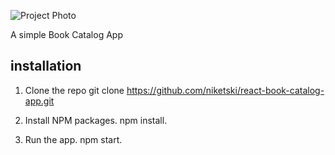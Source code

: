 ![Project Photo](https://repository-images.githubusercontent.com/437040407/e46c5ae9-198f-4cfb-8c16-86ddeb32dc5a)

A simple Book Catalog App 

## installation 

1. Clone the repo 
git clone https://github.com/niketski/react-book-catalog-app.git

2. Install NPM packages.
npm install.

3. Run the app.
npm start.